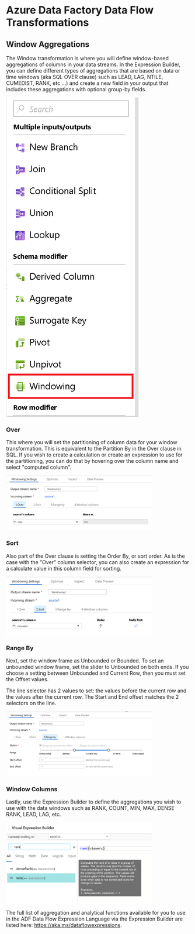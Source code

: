 # Azure Data Factory Data Flow Transformations

## Window Aggregations

The Window transformation is where you will define window-based aggregations of columns in your data streams. In the Expression Builder, you can define different types of aggregations that are based on data or time windows (aka SQL OVER clause) such as LEAD, LAG, NTILE, CUMEDIST, RANK, etc ...) and create a new field in your output that includes these aggregations with optional group-by fields.

![Window Transformation](../images/windows1.png "windows 1")

### Over
This where you will set the partitioning of column data for your window transformation. This is equivalent to the Partition By in the Over clause in SQL. If you wish to create a calculation or create an expression to use for the partitioning, you can do that by hovering over the column name and select "computed column".

<img src="../images/windows4.png" width="400">

### Sort
Also part of the Over clause is setting the Order By, or sort order. As is the case with the "Over" column selector, you can also create an expression for a calculate value in this column field for sorting.

<img src="../images/windows5.png" width="400">

### Range By
Next, set the window frame as Unbounded or Bounded. To set an unbounded window frame, set the slider to Unbounded on both ends. If you choose a setting between Unbounded and Current Row, then you must set the Offset values.

The line selector has 2 values to set: the values before the current row and the values after the current row. The Start and End offset matches the 2 selectors on the line.

<img src="../images/windows6.png" width="400">

### Window Columns
Lastly, use the Expression Builder to define the aggregations you wish to use with the data windows such as RANK, COUNT, MIN, MAX, DENSE RANK, LEAD, LAG, etc.

<img src="../images/windows2.png" width="400">

The full list of aggregation and analytical functions available for you to use in the ADF Data Flow Expression Language via the Expression Builder are listed here: https://aka.ms/dataflowexpressions.

